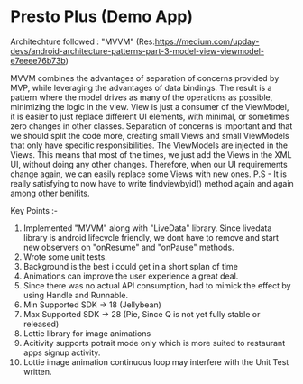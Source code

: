 # Presto Plus (Demo App)

Architechture followed : "MVVM" (Res:https://medium.com/upday-devs/android-architecture-patterns-part-3-model-view-viewmodel-e7eeee76b73b)

MVVM combines the advantages of separation of concerns provided by MVP, while leveraging the advantages of data bindings. The result is a pattern where the model drives as many of the operations as possible, minimizing the logic in the view.
View is just a consumer of the ViewModel, it is easier to just replace different UI elements, with minimal, or sometimes zero changes in other classes.
Separation of concerns is important and that we should split the code more, creating small Views and small ViewModels that only have specific responsibilities. The ViewModels are injected in the Views. This means that most of the times, we just add the Views in the XML UI, without doing any other changes. Therefore, when our UI requirements change again, we can easily replace some Views with new ones.
P.S - It is really satisfying to now have to write findviewbyid() method again and again among other benifits.

Key Points :-
1) Implemented "MVVM" along with "LiveData" library. Since livedata library is android lifecycle friendly, we dont have to remove and start new observers on "onResume" and "onPause" methods.
2) Wrote some unit tests.
3) Background is the best i could get in a short splan of time
4) Animations can improve the user experience a great deal.
5) Since there was no actual API consumption, had to mimick the effect by using Handle and Runnable.
6) Min Supported SDK -> 18 (Jellybean)
7) Max Supported SDK -> 28 (Pie, Since Q is not yet fully stable or released)
8) Lottie library for image animations
9) Acitivity supports potrait mode only which is more suited to restaurant apps signup activity.
10) Lottie image animation continuous loop may interfere with the Unit Test written.
